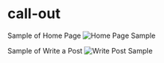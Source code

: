 # call-out

Sample of Home Page
![Home Page Sample](https://github.com/pranavraagz/callout/blob/home-page/screenshots/HomeSS.PNG)

Sample of Write a Post
![Write Post Sample](https://github.com/pranavraagz/callout/blob/home-page/screenshots/WriteSS.PNG)
